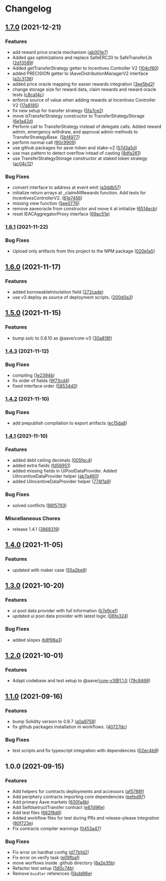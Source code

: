 # Changelog

## [1.7.0](https://www.github.com/aave/aave-v3-periphery/compare/v1.6.1...v1.7.0) (2021-12-21)


### Features

* add reward price oracle mechanism ([ab001e7](https://www.github.com/aave/aave-v3-periphery/commit/ab001e71e789e75326cbeb77c1d50de7deadbfdd))
* Added gas optimizations and replace SafeERC20 to SafeTransferLib ([2d13589](https://www.github.com/aave/aave-v3-periphery/commit/2d13589e0570f96b3cfbc4624001416f09acdcaf))
* Added getTransferStrategy getter to Incentives Controller V2 ([104cf60](https://www.github.com/aave/aave-v3-periphery/commit/104cf607f1db4dbb64c29ce204abd8d2926fc45f))
* added PRECISION getter to IAaveDistributionManagerV2 interface ([a2c3136](https://www.github.com/aave/aave-v3-periphery/commit/a2c3136713767e8d4276f14409856d5a52aedfef))
* added price oracle mapping for easier rewards integration ([3ee5bd2](https://www.github.com/aave/aave-v3-periphery/commit/3ee5bd27a6c4e7f2a4022cf462a8a96ab85ddad7))
* change storage size for reward data, claim rewards and reward oracle tests ([c8ca14c](https://www.github.com/aave/aave-v3-periphery/commit/c8ca14c874abf328a120ba77ec369abbdecb7237))
* enforce source of value when adding rewards at Incentives Controller V2 ([17a8195](https://www.github.com/aave/aave-v3-periphery/commit/17a8195ec56406d071925f761ef39c816aa4ea4f))
* fix new setup for transfer strategy ([5fa7ce2](https://www.github.com/aave/aave-v3-periphery/commit/5fa7ce2e533c03708def497fe5ed4a0d5ea23964))
* move isTransferStrategy constructor to TransferStrategyStorage ([6e1a42d](https://www.github.com/aave/aave-v3-periphery/commit/6e1a42d7c50377ab97b37588055502208c3eea68))
* Perform call to TransferStrategy instead of delegate calls. Added reward admin, emergency withdraw, and approval admin methods to TransferStrategyBase. ([5bf4977](https://www.github.com/aave/aave-v3-periphery/commit/5bf497760be8648d5ff3adfb234d9c56d9f95870))
* perform normal call ([90c9909](https://www.github.com/aave/aave-v3-periphery/commit/90c99093293f9722dc1b34572f1e8ceb8bf5b6b0))
* use github packages for aave-token and stake-v2 ([57d3a5d](https://www.github.com/aave/aave-v3-periphery/commit/57d3a5d3542743df710be1e6194d648a671b280b))
* use max pattern to detect overflow intead of casting ([8dfa261](https://www.github.com/aave/aave-v3-periphery/commit/8dfa261c2dc8069296daa8c9b652a856c7c7760b))
* use TransferStrategyStorage constructor at staked token strategy ([ac04c12](https://www.github.com/aave/aave-v3-periphery/commit/ac04c12532f7741af16b24a8c11ce69d9b7ef262))


### Bug Fixes

* convert interface to address at event emit ([a3ddb57](https://www.github.com/aave/aave-v3-periphery/commit/a3ddb5741305f6ec0603d02bfd0575b397fbb245))
* initialize return arrays at _claimAllRewards function. Add tests for IncentivesControllerV2. ([61e7456](https://www.github.com/aave/aave-v3-periphery/commit/61e74564a2eaf2df9e4d6d02e120d9225677d27f))
* missing view function ([5ee0776](https://www.github.com/aave/aave-v3-periphery/commit/5ee0776cc8387783a75fb6ab5fa3fc6d4d82cca4))
* remove aaveoracle from constructor and move it at initialize ([6514ecb](https://www.github.com/aave/aave-v3-periphery/commit/6514ecbbb3629959d895bfb1480bf7fe735f74ef))
* reset IEACAggregatorProxy interface ([69ac51e](https://www.github.com/aave/aave-v3-periphery/commit/69ac51ee67f04147a628c6654afed858812546e2))

### [1.6.1](https://www.github.com/aave/aave-v3-periphery/compare/v1.6.0...v1.6.1) (2021-11-22)


### Bug Fixes

* Upload only artifacts from this project to the NPM package ([020e1a5](https://www.github.com/aave/aave-v3-periphery/commit/020e1a5746e5597e578e813dd17e36c77d6c750c))

## [1.6.0](https://www.github.com/aave/aave-v3-periphery/compare/v1.5.0...v1.6.0) (2021-11-17)


### Features

* added borrowableInIsolation field ([272cade](https://www.github.com/aave/aave-v3-periphery/commit/272cadec329489bbba6e3ffafa50017b8f840d1d))
* use v3 deploy as source of deployment scripts. ([200d0a3](https://www.github.com/aave/aave-v3-periphery/commit/200d0a34856c4a73e2fa11b170f99cfe27fa9bc2))

## [1.5.0](https://www.github.com/aave/aave-v3-periphery/compare/v1.4.3...v1.5.0) (2021-11-15)


### Features

* bump solc to 0.8.10 as @aave/core-v3 ([30a818f](https://www.github.com/aave/aave-v3-periphery/commit/30a818f5ec574da83e174087a2c930fc4833b624))

### [1.4.3](https://www.github.com/aave/aave-v3-periphery/compare/v1.4.2...v1.4.3) (2021-11-12)


### Bug Fixes

* compiling ([1e2394b](https://www.github.com/aave/aave-v3-periphery/commit/1e2394bef6999924ac8cd3d7e357bd3e5f985640))
* fix order of fields ([9f73cd4](https://www.github.com/aave/aave-v3-periphery/commit/9f73cd499118fb6273004b46c482efbcb3f23d54))
* fixed interface order ([58534d3](https://www.github.com/aave/aave-v3-periphery/commit/58534d301897b08cc3f2b966450ba878d5ce0b6d))

### [1.4.2](https://www.github.com/aave/aave-v3-periphery/compare/v1.4.1...v1.4.2) (2021-11-10)


### Bug Fixes

* add prepublish compilation to export artifacts ([ec15da8](https://www.github.com/aave/aave-v3-periphery/commit/ec15da8ffb6271d1c64401e310ce954764ae7140))

### [1.4.1](https://www.github.com/aave/aave-v3-periphery/compare/v1.4.0...v1.4.1) (2021-11-10)


### Features

* added debt ceiling decimals ([005fec4](https://www.github.com/aave/aave-v3-periphery/commit/005fec439867746bfbdf0fdcd20f6b175ac45904))
* added extra fields ([fd56951](https://www.github.com/aave/aave-v3-periphery/commit/fd56951654976a37478e151d7e1b415f8cab2a7d))
* added missing fields in UiPoolDataProvider. Added UiIncentiveDataProvider helper ([ab7a460](https://www.github.com/aave/aave-v3-periphery/commit/ab7a460c9889b311dbb8eb29a11efd6c67ad9081))
* added UiIncentiveDataProvider helper ([774f1a9](https://www.github.com/aave/aave-v3-periphery/commit/774f1a9c653b5783e8a746583fa522df7cf49345))


### Bug Fixes

* solved conflicts ([96f5793](https://www.github.com/aave/aave-v3-periphery/commit/96f5793d101362a2d55975570be0e6328353e9a0))


### Miscellaneous Chores

* release 1.4.1 ([3868319](https://www.github.com/aave/aave-v3-periphery/commit/3868319d3386fac718dd7c8bcd0c817e6b22966f))

## [1.4.0](https://www.github.com/aave/aave-v3-periphery/compare/v1.3.0...v1.4.0) (2021-11-05)


### Features

* updated with maker case ([55a2be9](https://www.github.com/aave/aave-v3-periphery/commit/55a2be961aca772a5762ad4e9b627271aae7de47))

## [1.3.0](https://www.github.com/aave/aave-v3-periphery/compare/v1.2.0...v1.3.0) (2021-10-20)


### Features

* ui pool data provider with full information ([b7e9cef](https://www.github.com/aave/aave-v3-periphery/commit/b7e9cefc49bf64206334be38f3a9da1923101287))
* updated ui pool data provider with latest logic ([06fe324](https://www.github.com/aave/aave-v3-periphery/commit/06fe3247c96392c955ddaa657e32f1c8ed0a6796))


### Bug Fixes

* added slopes ([b8f98a3](https://www.github.com/aave/aave-v3-periphery/commit/b8f98a35b513113585daaffe0eb3e22ca3d46d32))

## [1.2.0](https://www.github.com/aave/aave-v3-periphery/compare/v1.1.0...v1.2.0) (2021-10-01)


### Features

* Adapt codebase and test setup to @aave/core-v3@1.1.0 ([79c8468](https://www.github.com/aave/aave-v3-periphery/commit/79c8468eca13dfde6ee24b1c996e3602be5d4d95))

## [1.1.0](https://www.github.com/aave/aave-v3-periphery/compare/v1.0.0...v1.1.0) (2021-09-16)


### Features

* bump Solidity version to 0.8.7 ([a0a9758](https://www.github.com/aave/aave-v3-periphery/commit/a0a9758239383898e2b193e4cc465ee2b35ca37d))
* fix github packages installation in workflows. ([40727dc](https://www.github.com/aave/aave-v3-periphery/commit/40727dcfcc2941aae373dd076e4097ab0c205336))


### Bug Fixes

* test scripts and fix typescript integration with dependencies ([02ec4b9](https://www.github.com/aave/aave-v3-periphery/commit/02ec4b9d8c73e9c80229baa13ac5321f0da9cdce))

## 1.0.0 (2021-09-15)


### Features

* Add helpers for contracts deployments and accessors ([af5788f](https://www.github.com/aave/aave-v3-periphery/commit/af5788f878b6ab30c8398dffd71ec93ceff458e4))
* Add periphery contracts importing core dependencies ([eefed97](https://www.github.com/aave/aave-v3-periphery/commit/eefed972df7dc54b9940ff4cba85e52fe8d0fa45))
* Add primary Aave markets ([630fa4b](https://www.github.com/aave/aave-v3-periphery/commit/630fa4b2d743b0f14e759b08e351542bcb8bddf4))
* Add SelfdsetructTransfer contract ([e87d96e](https://www.github.com/aave/aave-v3-periphery/commit/e87d96e75fce326c20183501d8397b948afe107c))
* Add test files ([662f8d6](https://www.github.com/aave/aave-v3-periphery/commit/662f8d604ff0851c8a94e680f46569c0ff853f8f))
* Added workflow files for test during PRs and release-please integration ([80f723e](https://www.github.com/aave/aave-v3-periphery/commit/80f723e30ddf020e756b49bf4d610e9442f791ad))
* Fix contracts compiler warnings ([0453a47](https://www.github.com/aave/aave-v3-periphery/commit/0453a47d3cb56496f61dd830e36bad20a29d2c10))


### Bug Fixes

* Fix error on hardhat config ([d77b1d2](https://www.github.com/aave/aave-v3-periphery/commit/d77b1d20e8429368fa1c38c0b0acecd512cfe882))
* Fix error on verify task ([e09fba1](https://www.github.com/aave/aave-v3-periphery/commit/e09fba189d5b1e262acd224c6aa14c6b8e56de96))
* move worflows inside .github directory ([8a2e35b](https://www.github.com/aave/aave-v3-periphery/commit/8a2e35b8721310b87d9abe261c53f8dbc390abdf))
* Refactor test setup ([585c74b](https://www.github.com/aave/aave-v3-periphery/commit/585c74b5f152c8de4a79d774bd462bd6370259f2))
* Remove `buidler` references ([5bdd96e](https://www.github.com/aave/aave-v3-periphery/commit/5bdd96eb04fb3edac26bd9e0e89cdab55768b44f))
